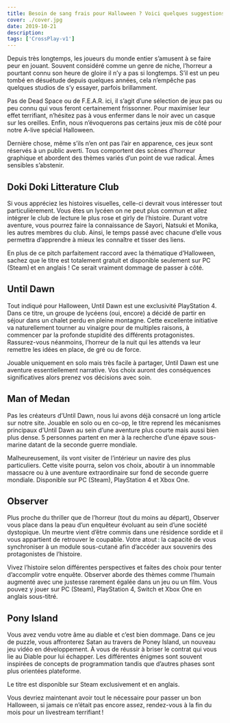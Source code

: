 ```yaml
---
title: Besoin de sang frais pour Halloween ? Voici quelques suggestions
cover: ./cover.jpg
date: 2019-10-21
description: 
tags: ['CrossPlay-v1']
---
```

Depuis très longtemps, les joueurs du monde entier s’amusent à se faire peur en jouant. Souvent considéré comme un genre de niche, l’horreur a pourtant connu son heure de gloire il n’y a pas si longtemps. S’il est un peu tombé en désuétude depuis quelques années, cela n’empêche pas quelques studios de s’y essayer, parfois brillamment.  

Pas de Dead Space ou de F.E.A.R. ici, il s’agit d’une sélection de jeux pas ou peu connu qui vous feront certainement frissonner. Pour maximiser leur effet terrifiant, n’hésitez pas à vous enfermer dans le noir avec un casque sur les oreilles. Enfin, nous n’évoquerons pas certains jeux mis de côté pour notre A-live spécial Halloween. 

Dernière chose, même s’ils n’en ont pas l’air en apparence, ces jeux sont réservés à un public averti. Tous comportent des scènes d’horreur graphique et abordent des thèmes variés d’un point de vue radical. Âmes sensibles s’abstenir. 

## Doki Doki Litterature Club 
Si vous appréciez les histoires visuelles, celle-ci devrait vous intéresser tout particulièrement. Vous êtes un lycéen on ne peut plus commun et allez intégrer le club de lecture le plus rose et girly de l’histoire. Durant votre aventure, vous pourrez faire la connaissance de Sayori, Natsuki et Monika, les autres membres du club. Ainsi, le temps passé avec chacune d’elle vous permettra d’apprendre à mieux les connaître et tisser des liens. 

En plus de ce pitch parfaitement raccord avec la thématique d’Halloween, sachez que le titre est totalement gratuit et disponible seulement sur PC (Steam) et en anglais ! Ce serait vraiment dommage de passer à côté. 

## Until Dawn 
Tout indiqué pour Halloween, Until Dawn est une exclusivité PlayStation 4. Dans ce titre, un groupe de lycéens (oui, encore) a décidé de partir en séjour dans un chalet perdu en pleine montagne. Cette excellente initiative va naturellement tourner au vinaigre pour de multiples raisons, à commencer par la profonde stupidité des différents protagonistes. Rassurez-vous néanmoins, l’horreur de la nuit qui les attends va leur remettre les idées en place, de gré ou de force. 

Jouable uniquement en solo mais très facile à partager, Until Dawn est une aventure essentiellement narrative. Vos choix auront des conséquences significatives alors prenez vos décisions avec soin. 

## Man of Medan 
Pas les créateurs d’Until Dawn, nous lui avons déjà consacré un long article sur notre site. Jouable en solo ou en co-op, le titre reprend les mécanismes principaux d’Until Dawn au sein d’une aventure plus courte mais aussi bien plus dense. 5 personnes partent en mer à la recherche d’une épave sous-marine datant de la seconde guerre mondiale.  

Malheureusement, ils vont visiter de l’intérieur un navire des plus particuliers. Cette visite pourra, selon vos choix, aboutir à un innommable massacre ou à une aventure extraordinaire sur fond de seconde guerre mondiale. Disponible sur PC (Steam), PlayStation 4 et Xbox One. 

## Observer 
Plus proche du thriller que de l’horreur (tout du moins au départ), Observer vous place dans la peau d’un enquêteur évoluant au sein d’une société dystopique. Un meurtre vient d’être commis dans une résidence sordide et il vous appartient de retrouver le coupable. Votre atout : la capacité de vous synchroniser à un module sous-cutané afin d’accéder aux souvenirs des protagonistes de l’histoire. 

Vivez l’histoire selon différentes perspectives et faites des choix pour tenter d’accomplir votre enquête. Observer aborde des thèmes comme l’humain augmenté avec une justesse rarement égalée dans un jeu ou un film. Vous pouvez y jouer sur PC (Steam), PlayStation 4, Switch et Xbox One en anglais sous-titré. 

## Pony Island 
Vous avez vendu votre âme au diable et c’est bien dommage. Dans ce jeu de puzzle, vous affronterez Satan au travers de Poney Island, un nouveau jeu vidéo en développement. À vous de réussir à briser le contrat qui vous lie au Diable pour lui échapper. Les différentes énigmes sont souvent inspirées de concepts de programmation tandis que d’autres phases sont plus orientées plateforme. 

Le titre est disponible sur Steam exclusivement et en anglais. 

Vous devriez maintenant avoir tout le nécessaire pour passer un bon Halloween, si jamais ce n’était pas encore assez, rendez-vous à la fin du mois pour un livestream terrifiant ! 

